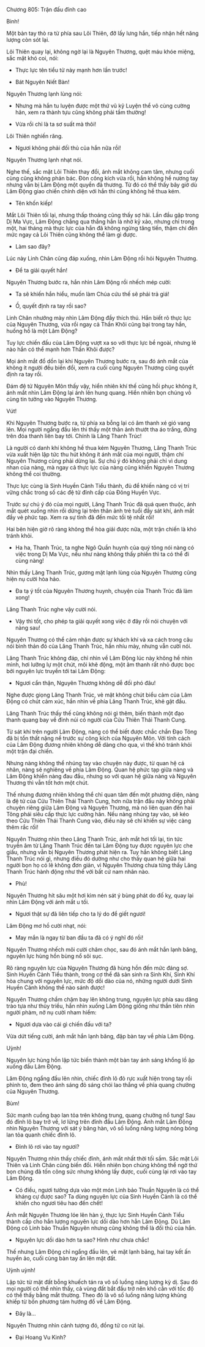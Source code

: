 




Chương 805: Trận đấu đỉnh cao


Binh!

Một bàn tay thò ra từ phía sau Lôi Thiên, đỡ lấy lưng hắn, tiếp nhận hết năng lượng còn sót lại.

Lôi Thiên quay lại, không ngờ lại là Nguyên Thương, quệt máu khóe miệng, sắc mặt khó coi, nói:

- Thực lực tên tiểu tử này mạnh hơn lần trước!

- Bát Nguyên Niết Bàn!

Nguyên Thương lạnh lùng nói:

- Nhưng mà hắn tu luyện được một thứ vũ kỹ Luyện thể vô cùng cường hãn, xem ra thành tựu cũng không phải tầm thường!

- Vừa rồi chỉ là ta sơ suất mà thôi!

Lôi Thiên nghiến răng.

- Ngươi không phải đối thủ của hắn nữa rồi!

Nguyên Thương lạnh nhạt nói.

Nghe thế, sắc mặt Lôi Thiên thay đổi, ánh mắt không cam tâm, nhưng cuối cùng cũng không phản bác. Đòn công kích vừa rồi, hắn không hề nương tay nhưng vẫn bị Lâm Động một quyền đả thương. Từ đó có thể thấy bây giờ dù Lâm Động giao chiến chính diện với hắn thì cũng không hề thua kém.

- Tên khốn kiếp!

Mắt Lôi Thiên tối lại, nhưng thấp thoáng cũng thấy sợ hãi. Lần đầu gặp trong Dị Ma Vực, Lâm Động chẳng qua thắng hắn là nhờ kỹ xảo, nhưng chỉ trong một, hai tháng mà thực lực của hắn đã không ngừng tăng tiến, thậm chí đến mức ngay cả Lôi Thiên cũng không thể làm gì được.

- Làm sao đây?

Lúc này Linh Chân cũng đáp xuống, nhìn Lâm Động rồi hỏi Nguyên Thương.

- Để ta giải quyết hắn!

Nguyên Thương bước ra, hắn nhìn Lâm Động rồi nhếch mép cười:

- Ta sẽ khiến hắn hiểu, muốn làm Chúa cứu thế sẽ phải trả giá!

- Ồ, quyết định ra tay rồi sao?

Linh Chân nhướng mày nhìn Lâm Động đầy thích thú. Hắn biết rõ thực lực của Nguyên Thương, vừa rồi ngay cả Thần Khôi cũng bại trong tay hắn, huống hồ là một Lâm Động?

Tuy lực chiến đấu của Lâm Động vượt xa so với thực lực bề ngoài, nhưng lẽ nào hắn có thể mạnh hơn Thần Khôi được?

Mọi ánh mắt đổ dồn lại khi Nguyên Thương bước ra, sau đó ánh mắt của không ít người đều biến đổi, xem ra cuối cùng Nguyên Thương cũng quyết định ra tay rồi.

Đám đệ tử Nguyên Môn thấy vậy, hiển nhiên khí thế cũng hồi phục không ít, ánh mắt nhìn Lâm Động lại ánh lên hung quang. Hiển nhiên bọn chúng vô cùng tin tưởng vào Nguyên Thương.

Vút!

Khi Nguyên Thương bước ra, từ phía xa bỗng lại có âm thanh xé gió vang lên. Mọi người ngẩng đầu lên thì thấy một thân ảnh thướt tha áo trắng, đứng trên đóa thanh liên bay tới. Chính là Lăng Thanh Trúc!

Là người có danh khí không hề thua kém Nguyên Thương, Lăng Thanh Trúc vừa xuất hiện lập tức thu hút không ít ánh mắt của mọi người, thậm chí Nguyên Thương cũng phải dừng lại. Sự chú ý đó không phải chỉ vì dung nhan của nàng, mà ngay cả thực lực của nàng cũng khiến Nguyên Thương không thể coi thường.

Thực lực cùng là Sinh Huyền Cảnh Tiểu thành, đủ để khiến nàng có vị trí vững chắc trong số các đệ tử đỉnh cấp của Đông Huyền Vực.

Trước sự chú ý đó của mọi người, Lăng Thanh Trúc đã quá quen thuộc, ánh mắt quét xuống nhìn rồi dừng lại trên thân ảnh trẻ tuổi đầy sát khí, ánh mắt đầy vẻ phức tạp. Xem ra sự tình đã đến mức tồi tệ nhất rồi!

Hai bên hiện giờ rõ ràng không thể hòa giải được nữa, một trận chiến là khó tránh khỏi.

- Ha ha, Thanh Trúc, ta nghe Ngô Quần huynh của quý tông nói nàng có việc trong Dị Ma Vực, nếu như nàng không thấy phiền thì ta có thể đi cùng nàng!

Nhìn thấy Lăng Thanh Trúc, gương mặt lạnh lùng của Nguyên Thương cũng hiện nụ cười hòa hảo.

- Đa tạ ý tốt của Nguyên Thương huynh, chuyện của Thanh Trúc đã làm xong!

Lăng Thanh Trúc nghe vậy cười nói.

- Vậy thì tốt, cho phép ta giải quyết xong việc ở đây rồi nói chuyện với nàng sau!

Nguyên Thương có thể cảm nhận được sự khách khí và xa cách trong câu nói bình thản đó của Lăng Thanh Trúc, hắn nhíu mày, nhưng vẫn cười nói.

Lăng Thanh Trúc không đáp, chỉ nhìn về Lâm Động lúc này không hề nhìn mình, hơi lưỡng lự một chút, môi khẽ động, một âm thanh rất nhỏ được bọc bởi nguyên lực truyền tới tai Lâm Động:

- Ngươi cẩn thận, Nguyên Thương không dễ đối phó đâu!

Nghe được giọng Lăng Thanh Trúc, vẻ mặt không chút biểu cảm của Lâm Động có chút cảm xúc, hắn nhìn về phía Lăng Thanh Trúc, khẽ gật đầu.

Lăng Thanh Trúc thấy thế cũng không nói gì thêm, biến thành một đạo thanh quang bay về đỉnh núi có người của Cửu Thiên Thái Thanh Cung.

Từ sát khí trên người Lâm Động, nàng có thể biết được chắc chắn Đạo Tông đã bị tổn thất nặng nề trước sự công kích của Nguyên Môn. Với tính cách của Lâm Động đương nhiên không dễ dàng cho qua, vì thế khó tránh khỏi một trận đại chiến.

Nhưng nàng không thể nhúng tay vào chuyện này được, từ quan hệ cá nhân, nàng sẽ nghiêng về phía Lâm Động. Quan hệ phức tạp giữa nàng và Lâm Động khiến nàng đau đầu, nhưng so với quan hệ giữa nàng và Nguyên Thương thì vẫn tốt hơn một chút.

Thế nhưng đương nhiên không thể chỉ quan tâm đến một phương diện, nàng là đệ tử của Cửu Thiên Thái Thanh Cung, hơn nữa trận đấu này không phải chuyện riêng giữa Lâm Động và Nguyên Thương, mà nó liên quan đến hai Tông phái siêu cấp thực lực cường hãn. Nếu nàng nhúng tay vào, sẽ kéo theo Cửu Thiên Thái Thanh Cung vào, điều này sẽ chỉ khiến sự việc càng thêm rắc rối!

Nguyên Thương nhìn theo Lăng Thanh Trúc, ánh mắt hơi tối lại, tin tức truyền âm từ Lăng Thanh Trúc đến tai Lâm Động tuy được nguyên lực che giấu, nhưng vẫn bị Nguyên Thương phát hiện ra. Tuy hắn không biết Lăng Thanh Trúc nói gì, nhưng điều đó dường như cho thấy quan hệ giữa hai người bọn họ có lẽ không đơn giản, vì Nguyên Thương chưa từng thấy Lăng Thanh Trúc hành động như thế với bất cứ nam nhân nào.

- Phù!

Nguyên Thương hít sâu một hơi kìm nén sát ý bùng phát do đố kỵ, quay lại nhìn Lâm Động với ánh mắt u tối.

- Ngươi thật sự đã liên tiếp cho ta lý do để giết ngươi!

Lâm Động mơ hồ cười nhạt, nói:

- May mắn là ngay từ ban đầu ta đã có ý nghĩ đó rồi!

Nguyên Thương nhếch môi cười châm chọc, sau đó ánh mắt hắn lạnh băng, nguyên lực hùng hồn bùng nổ sôi sục.

Rõ ràng nguyên lực của Nguyên Thương đã hùng hồn đến mức đáng sợ. Sinh Huyền Cảnh Tiểu thành, trong cơ thể đã sản sinh ra Sinh Khí, Sinh Khí hòa chung với nguyên lực, mức độ dồi dào của nó, những người dưới Sinh Huyền Cảnh không thể nào sánh được!

Nguyên Thương chầm chậm bay lên không trung, nguyên lực phía sau dâng trào tựa như thủy triều, hắn nhìn xuống Lâm Động giống như thần tiên nhìn người phàm, nở nụ cười nham hiểm:

- Ngươi dựa vào cái gì chiến đấu với ta?

Vừa dứt tiếng cười, ánh mắt hắn lạnh băng, đập bàn tay về phía Lâm Động.

Uỳnh!

Nguyên lực hùng hồn lập tức biến thành một bàn tay ánh sáng khổng lồ ập xuống đầu Lâm Động.

Lâm Động ngẩng đầu lên nhìn, chiếc đỉnh lô đỏ rực xuất hiện trong tay rồi phình to, đem theo ánh sáng đỏ sáng chói lao thẳng về phía quang chưởng của Nguyên Thương.

Bùm!

Sức mạnh cuồng bạo lan tỏa trên không trung, quang chưởng nổ tung! Sau đó đỉnh lô bay trở về, lơ lửng trên đỉnh đầu Lâm Động. Ánh mắt Lâm Động nhìn Nguyên Thương với sát ý băng hàn, vô số luồng năng lượng nóng bỏng lan tỏa quanh chiếc đỉnh lô.

- Đỉnh lô rơi vào tay ngươi?

Nguyên Thương nhìn thấy chiếc đỉnh, ánh mắt nhất thời tối sầm. Sắc mặt Lôi Thiên và Linh Chân cũng biến đổi. Hiển nhiên bọn chúng không thể ngờ thứ bọn chúng đã tốn công sức nhưng không lấy được, cuối cùng lại rơi vào tay Lâm Động.

- Có điều, ngươi tưởng dựa vào một món Linh bảo Thuần Nguyên là có thể kháng cự được sao? Ta dùng nguyên lực của Sinh Huyền Cảnh là có thể khiến cho ngươi tiêu hao đến chết!

Ánh mắt Nguyên Thương lóe lên hàn ý, thực lực Sinh Huyền Cảnh Tiểu thành cấp cho hắn lượng nguyên lực dồi dào hơn hẳn Lâm Động. Dù Lâm Động có Linh bảo Thuần Nguyên nhưng cũng không thể là đối thủ của hắn.

- Nguyên lực dồi dào hơn ta sao? Hình như chưa chắc!

Thế nhưng Lâm Động chỉ ngẩng đầu lên, vẻ mặt lạnh băng, hai tay kết ấn huyền ảo, cuối cùng bàn tay ấn lên mặt đất.

Uỳnh uỳnh!

Lập tức từ mặt đất bỗng khuếch tán ra vô số luồng năng lượng kỳ dị. Sau đó mọi người có thể nhìn thấy, cả vùng đất bắt đầu trở nên khô cằn với tốc độ có thể thấy bằng mắt thường. Theo đó là vô số luồng năng lượng khủng khiếp từ bốn phương tám hướng đổ về Lâm Động.

- Đây là…

Nguyên Thương nhìn cảnh tượng đó, đồng tử co rút lại.

- Đại Hoang Vu Kinh?




